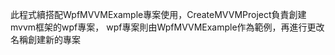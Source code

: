 此程式續搭配WpfMVVMExample專案使用，CreateMVVMProject負責創建mvvm框架的wpf專案，
wpf專案則由WpfMVVMExample作為範例，再進行更改名稱創建新的專案
